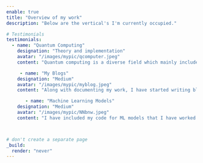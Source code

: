 ```yaml
---
enable: true
title: "Overview of my work"
description: "Below are the vertical's I'm currently occupied."

# Testimonials
testimonials:
  - name: "Quantum Computing"
    designation: "Theory and implementation"
    avatar: "/images/mypic/qcomputer.jpeg"
    content: "Quantum computing is a diverse field which mainly included quantum machine learning, quantum algorithms, post quantum cryptography. Here I have included my work on these areas. Following are my current work in these areas - Quantum Gate's implementation,Realization of quantum algorithms in Qiskit,quantum machine learning algorithms"

     - name: "My Blogs"
    designation: "Medium"
    avatar: "/images/mypic/myblog.jpeg"
    content: "Along with documenting my work, I have started writing blogs on quantum computing. I write blogs mostly related quantum and machine learning maybe in future some non tech part too. Check more in blogs page."

       - name: "Machine Learning Models"
    designation: "Medium"
    avatar: "/images/mypic/NNbnw.jpeg"
    content: "I have included my code for ML models that I have worked on during my ML course at IIT, Jodhpur. KNN, CNN, K-means clustering, SVM and Guassian distribution were some of my works. Check out my work at machine learning page."



# don't create a separate page
_build:
  render: "never"
---
```

